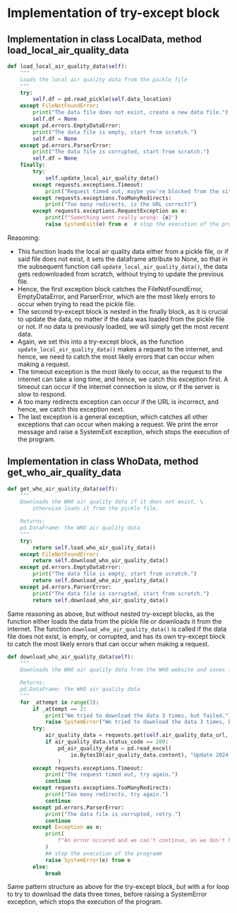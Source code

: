 # Implementation of try-except block

## Implementation in class LocalData, method load_local_air_quality_data
```python
def load_local_air_quality_data(self):
    """
    Loads the local air quality data from the pickle file
    """
    try:
        self.df = pd.read_pickle(self.data_location)
    except FileNotFoundError:
        print("The data file does not exist, create a new data file.")
        self.df = None
    except pd.errors.EmptyDataError:
        print("The data file is empty, start from scratch.")
        self.df = None
    except pd.errors.ParserError:
        print("The data file is corrupted, start from scratch.")
        self.df = None
    finally:
        try:
            self.update_local_air_quality_data()
        except requests.exceptions.Timeout:
            print("Request timed out, maybe you're blocked from the site or your internet connection is slow.")
        except requests.exceptions.TooManyRedirects:
            print("Too many redirects, is the URL correct?")
        except requests.exceptions.RequestException as e:
            print(f"Something went really wrong: {e}")
            raise SystemExit(e) from e  # stop the execution of the program

```

Reasoning: 
- This function loads the local air quality data either from a pickle file, or if said file does not exist, it sets the dataframe attribute to None, so that in the subsequent function call ```update_local_air_quality_data()```, the data gets redownloaded from scratch, without trying to update the previous file. 
- Hence, the first exception block catches the FileNotFoundError, EmptyDataError, and ParserError, which are the most likely errors to occur when trying to read the pickle file.
- The second try-except block is nested in the finally block, as it is crucial to update the data, no matter if the data was loaded from the pickle file or not. If no data is previously loaded, we will simply get the most recent data. 
- Again, we set this into a try-except block, as the function ```update_local_air_quality_data()``` makes a request to the internet, and hence, we need to catch the most likely errors that can occur when making a request.
- The timeout exception is the most likely to occur, as the request to the internet can take a long time, and hence, we catch this exception first. A timeout can occur if the internet connection is slow, or if the server is slow to respond.
- A too many redirects exception can occur if the URL is incorrect, and hence, we catch this exception next.
- The last exception is a general exception, which catches all other exceptions that can occur when making a request. We print the error message and raise a SystemExit exception, which stops the execution of the program.


## Implementation in class WhoData, method get_who_air_quality_data
```python
def get_who_air_quality_data(self):
    """
    Downloads the WHO air quality data if it does not exist, \
        otherwise loads it from the pickle file.

    Returns:
    pd.DataFrame: the WHO air quality data
    """
    try:
        return self.load_who_air_quality_data()
    except FileNotFoundError:
        return self.download_who_air_quality_data()
    except pd.errors.EmptyDataError:
        print("The data file is empty, start from scratch.")
        return self.download_who_air_quality_data()
    except pd.errors.ParserError:
        print("The data file is corrupted, start from scratch.")
        return self.download_who_air_quality_data()
```

Same reasoning as above, but without nested try-except blocks, as the function either loads the data from the pickle file or downloads it from the internet. The function ```download_who_air_quality_data()``` is called if the data file does not exist, is empty, or corrupted, and has its own try-except block to catch the most likely errors that can occur when making a request.

```python
def download_who_air_quality_data(self):
    """
    Downloads the WHO air quality data from the WHO website and saves it as a pickle file.

    Returns:
    pd.DataFrame: the WHO air quality data
    """
    for _attempt in range(3):
        if _attempt == 2:
            print("We tried to download the data 3 times, but failed.")
            raise SystemError("We tried to download the data 3 times, but failed.")
        try:
            air_quality_data = requests.get(self.air_quality_data_url, timeout=15)
            if air_quality_data.status_code == 200:
                pd_air_quality_data = pd.read_excel(
                    io.BytesIO(air_quality_data.content), "Update 2024 (V6.1)"
                )
        except requests.exceptions.Timeout:
            print("The request timed out, try again.")
            continue
        except requests.exceptions.TooManyRedirects:
            print("Too many redirects, try again.")
            continue
        except pd.errors.ParserError:
            print("The data file is corrupted, retry.")
            continue
        except Exception as e:
            print(
                f"An error occured and we can't continue, as we don't have the WHO data: {e}"
            )
            ## stop the execution of the programm
            raise SystemError(e) from e
        else:
            break
```
Same pattern structure as above for the try-except block, but with a for loop to try to download the data three times, before raising a SystemError exception, which stops the execution of the program.
